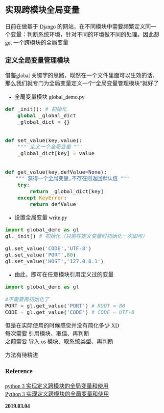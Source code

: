 <font size=4 face='楷体'>  

## 实现跨模块全局变量  

日前在做基于 Django 的网站，在不同模块中需要频繁定义同一个变量：判断系统环境，针对不同的环境做不同的处理。因此想 get 一个跨模块的全局变量  

### 定义全局变量管理模块  

借鉴global 关键字的思路，既然在一个文件里面可以生效的话，那么我们就专门为全局变量定义一个“全局变量管理模块”就好了  

+ 全局变量模块 global_demo.py  
```python
def _init(): # 初始化
    global _global_dict
    _global_dict = {}


def set_value(key,value):
    """ 定义一个全局变量 """
    _global_dict[key] = value


def get_value(key,defValue=None):
　　""" 获得一个全局变量,不存在则返回默认值 """
    try:
        return _global_dict[key]
    except KeyError:
        return defValue
```  

+ 设置全局变量 write.py  
```python
import global_demo as gl
gl._init() # 初始化（只需在定义变量时初始化一次即可）

gl.set_value('CODE','UTF-8')
gl.set_value('PORT',80)
gl.set_value('HOST','127.0.0.1')
```  

+ 由此，即可在任意模块引用定义过的变量  
```python
import global_demo as gl

#不需要再初始化了
PORT = gl.get_value('PORT') # ROOT = 80
CODE = gl.get_value('CODE') # CODE = UTF-8
```

但是在实际使用的时候感觉并没有简化多少 XD  
每次需要 引用模块、取值、再判断  
之前需要 导入 os 模块、取系统类型、再判断  

方法有待精进  


### Reference

[python 3 实现定义跨模块的全局变量和使用](https://blog.csdn.net/qq_37275405/article/details/81139451)   
[Python 3 实现定义跨模块的全局变量和使用](https://www.cnblogs.com/suwings/p/6358061.html)   


**2019.03.04**